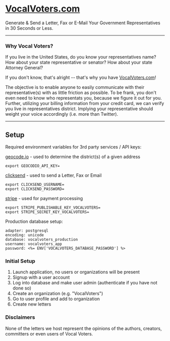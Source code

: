 [VocalVoters.com](https://vocalvoters.com)
==========

Generate & Send a Letter, Fax or E-Mail Your Government Representatives in 30 Seconds or Less.

------------------------

### Why Vocal Voters?

If you live in the United States, do you know your representatives name? How about your state representative or senator? How about your state Attorney General?

If you don't know, that's alright -- that's why you have [VocalVoters.com](https://vocalvoters.com)!

The objective is to enable anyone to easily communicate with their representative(s) with as little friction as possible. To be frank, you don't even need to know who representats you, because we figure it out for you. Further, utilizing your billing information from your credit card, we can verify you live in representatives district. Implying your representative should weight your voice accordingly (i.e. more than Twitter).

------------------------

## Setup

Required environment variables for 3rd party services / API keys:

[geocode.io](https://geocod.io/) - used to determine the district(s) of a given address

```
export GEOCODIO_API_KEY=
```

[clicksend](https://clicksend.com/) - used to send a Letter, Fax or Email
```
export CLICKSEND_USERNAME=
export CLICKSEND_PASSWORD=
```

[stripe](https://stripe.com/) - used for payment processing
```
export STRIPE_PUBLISHABLE_KEY_VOCALVOTERS=
export STRIPE_SECRET_KEY_VOCALVOTERS=
```

Production database setup:
```
adapter: postgresql
encoding: unicode
database: vocalvoters_production
username: vocalvoters_app
password: <%= ENV['VOCALVOTERS_DATABASE_PASSWORD'] %>
```

### Initial Setup

1. Launch application, no users or organizations will be present
2. Signup with a user account
3. Log into database and make user admin (authenticate if you have not done so)
4. Create an organization (e.g. "VocalVoters")
5. Go to user profile and add to organization
6. Create new letters


### Disclaimers

None of the letters we host represent the opinions of the authors, creators, committers or even users of Vocal Voters.
